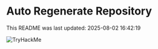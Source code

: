 # Auto Regenerate Repository

This README was last updated: 2025-08-02 16:42:19

 ![TryHackMe](https://tryhackme.com/badge/533634)